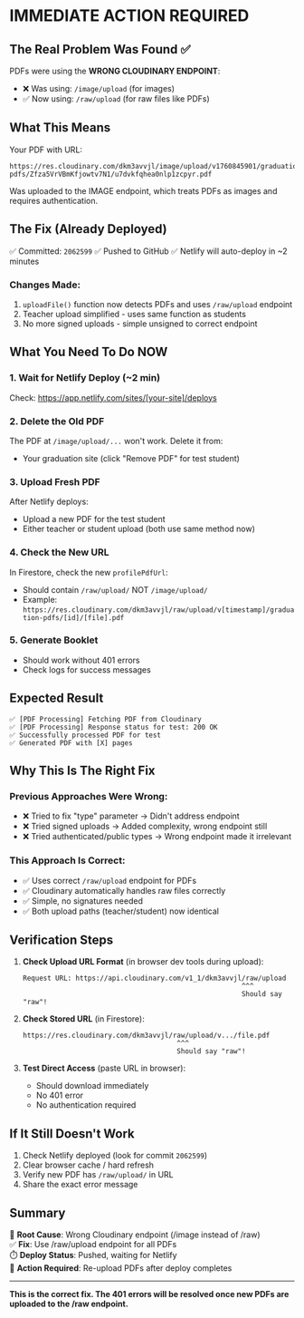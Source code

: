 # IMMEDIATE ACTION REQUIRED

## The Real Problem Was Found ✅

PDFs were using the **WRONG CLOUDINARY ENDPOINT**:
- ❌ Was using: `/image/upload` (for images)
- ✅ Now using: `/raw/upload` (for raw files like PDFs)

## What This Means

Your PDF with URL:
```
https://res.cloudinary.com/dkm3avvjl/image/upload/v1760845901/graduation-pdfs/Zfza5VrVBmKfjowtv7N1/u7dvkfqhea0nlp1zcpyr.pdf
```

Was uploaded to the IMAGE endpoint, which treats PDFs as images and requires authentication.

## The Fix (Already Deployed)

✅ Committed: `2062599`
✅ Pushed to GitHub
✅ Netlify will auto-deploy in ~2 minutes

### Changes Made:
1. `uploadFile()` function now detects PDFs and uses `/raw/upload` endpoint
2. Teacher upload simplified - uses same function as students
3. No more signed uploads - simple unsigned to correct endpoint

## What You Need To Do NOW

### 1. Wait for Netlify Deploy (~2 min)
Check: https://app.netlify.com/sites/[your-site]/deploys

### 2. Delete the Old PDF
The PDF at `/image/upload/...` won't work. Delete it from:
- Your graduation site (click "Remove PDF" for test student)

### 3. Upload Fresh PDF
After Netlify deploys:
- Upload a new PDF for the test student
- Either teacher or student upload (both use same method now)

### 4. Check the New URL
In Firestore, check the new `profilePdfUrl`:
- Should contain `/raw/upload/` NOT `/image/upload/`
- Example: `https://res.cloudinary.com/dkm3avvjl/raw/upload/v[timestamp]/graduation-pdfs/[id]/[file].pdf`

### 5. Generate Booklet
- Should work without 401 errors
- Check logs for success messages

## Expected Result

```
✅ [PDF Processing] Fetching PDF from Cloudinary
✅ [PDF Processing] Response status for test: 200 OK
✅ Successfully processed PDF for test
✅ Generated PDF with [X] pages
```

## Why This Is The Right Fix

### Previous Approaches Were Wrong:
- ❌ Tried to fix "type" parameter → Didn't address endpoint
- ❌ Tried signed uploads → Added complexity, wrong endpoint still
- ❌ Tried authenticated/public types → Wrong endpoint made it irrelevant

### This Approach Is Correct:
- ✅ Uses correct `/raw/upload` endpoint for PDFs
- ✅ Cloudinary automatically handles raw files correctly
- ✅ Simple, no signatures needed
- ✅ Both upload paths (teacher/student) now identical

## Verification Steps

1. **Check Upload URL Format** (in browser dev tools during upload):
   ```
   Request URL: https://api.cloudinary.com/v1_1/dkm3avvjl/raw/upload
                                                         ^^^
                                                         Should say "raw"!
   ```

2. **Check Stored URL** (in Firestore):
   ```
   https://res.cloudinary.com/dkm3avvjl/raw/upload/v.../file.pdf
                                         ^^^
                                         Should say "raw"!
   ```

3. **Test Direct Access** (paste URL in browser):
   - Should download immediately
   - No 401 error
   - No authentication required

## If It Still Doesn't Work

1. Check Netlify deployed (look for commit `2062599`)
2. Clear browser cache / hard refresh
3. Verify new PDF has `/raw/upload/` in URL
4. Share the exact error message

## Summary

🎯 **Root Cause**: Wrong Cloudinary endpoint (/image instead of /raw)  
✅ **Fix**: Use /raw/upload endpoint for all PDFs  
⏱️ **Deploy Status**: Pushed, waiting for Netlify  
📝 **Action Required**: Re-upload PDFs after deploy completes  

---

**This is the correct fix. The 401 errors will be resolved once new PDFs are uploaded to the /raw endpoint.**
